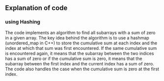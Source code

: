 ## Explanation of code

### using Hashing

The code implements an algorithm to find all subarrays with a sum of zero in a given array. The key idea behind the algorithm is to use a hashmap (unordered_map in C++) to store the cumulative sum at each index and the index at which that sum was first encountered. If the same cumulative sum is encountered again, it means that the subarray between the two indices has a sum of zero or if the cumulative sum is zero, it means that the subarray between the first index and the current index has a sum of zero. The code also handles the case when the cumulative sum is zero at the first index.
